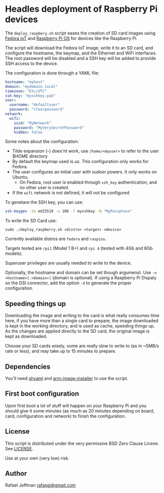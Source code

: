 # Headles deployment of Raspberry Pi devices

The `deploy_raspbery.sh` script eases the creation of SD card images using [Fedora IoT](https://fedoraproject.org/iot) and [Raspberry Pi OS](https://www.raspberrypi.com/software/) for devices like the Raspberry Pi.

The script will download the Fedora IoT image, write it to an SD card, and configure the hostname, the keymap, and the Ethernet and WiFi interfaces. The root password will be disabled and a SSH key will be added to provide SSH access to the device.

The configuration is done through a YAML file:

```yaml
hostname: "myhost"
domain: "mydomain.local"
timezone: "Etc/UTC"
ssh-key: "mysshkey.pub"
user:
  username: "defaultuser"
  password: "clearpassword"
network:
  wifi:
    ssid: "MyNetwork"
    password: "MyVerySecretPassword"
    hidden: false
```

Some notes about the configuration:

* Tilde expansion (`~`) does'nt work, use `/home/<myuser>` to refer to the user $HOME directory
* By default the keymap used is _us_. This configuration only works for Fedora.
* The user configures an initial user with _sudoer_ powers. It only works on Ubuntu.
    * On Fedora, root user is enabled through `ssh_key` authentication, and no other user is created.
* If the `wifi` network is not defined, it will not be configured

To genetare the SSH key, you can use:

```bash
ssh-keygen -te ed25519 -a 100 -f mysshkey -N "MyPassphase"
```

To write the SD Card use:

```
sudo ./deploy_raspberry.sh <distro> <target> <device>
```

Currently available distros are `fedora` and `raspios`.

Targets tested are `rpi1` (Model 1 B+) and `rpi 4` (tested with 4Gb and 8Gb models).

Superuser privileges are usually needed to write to the device.

Optionally, the hostname and domain can be set though argumenst. Use `-n <hostname>[.<domain>]` (domain is optional). If using a Raspberry Pi Dispaly on the DSI connector, add the option `-d` to generate the proper configuration.

## Speeding things up

Downloading the image and writing to the card is what really consumes time here, if you have more than a single card to prepare, the image downloaded is kept in the working directory, and is used as cache, speeding things up. As the changes are applied directly to the SD card, the original image is kept as downloaded.

Choose your SD cards wisely, some are really slow to write to (as in ~5MB/s rate or less), and may take up to 15 minutes to prepare.


## Dependencies

You'll need [shyaml]() and [arm-image-installer]() to use the script.


## First boot configuration

Upon first boot a lot of stuff will happen on your Raspberry Pi and you should give it some minutes (as much as 20 minutes depending on board, card, configuration and network) to finish the configuration.

## License

This script is distributed under the very permissive BSD Zero Clause Licene. See [LICENSE](LICENSE).

Use at your own (very low) risk.

## Author

Rafael Jeffman <rafasgj@gmail.com>
